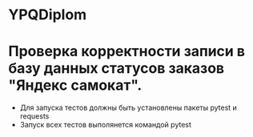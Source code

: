 # YPQDiplom
# Проверка корректности записи в базу данных статусов заказов "Яндекс самокат".
- Для запуска тестов должны быть установлены пакеты pytest и requests
- Запуск всех тестов выполянется командой pytest